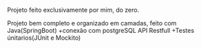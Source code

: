 Projeto feito exclusivamente por mim, do zero.

Projeto bem completo e organizado em camadas,
feito com Java(SpringBoot) +conexão com postgreSQL
API Restfull +Testes únitarios(JUnit e Mockito)
